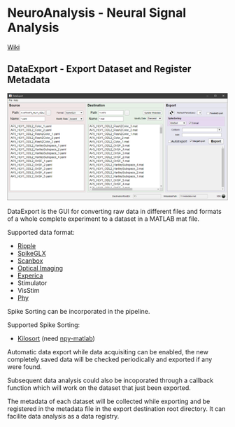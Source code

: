 # NeuroAnalysis - Neural Signal Analysis

[Wiki](https://github.com/Experica/NeuroAnalysis/wiki)

## DataExport - Export Dataset and Register Metadata

![DataExport](./DataExport/DataExportCapture.PNG)

DataExport is the GUI for converting raw data in different files and formats of a whole complete experiment to a dataset in a MATLAB mat file. 

Supported data format: 
* [Ripple](https://rippleneuro.com/)
* [SpikeGLX](http://billkarsh.github.io/SpikeGLX/)
* [Scanbox](https://scanbox.org/)
* [Optical Imaging](https://opt-imaging.com/)
* [Experica](https://experica.org/)
* Stimulator
* VisStim
* [Phy](https://github.com/cortex-lab/phy)

Spike Sorting can be incorporated in the pipeline.

Supported Spike Sorting:
* [Kilosort](https://github.com/MouseLand/Kilosort) (need [npy-matlab](https://github.com/kwikteam/npy-matlab))

Automatic data export while data acquisiting can be enabled, the new completely saved data will be checked periodically and exported if any were found.

Subsequent data analysis could also be incoporated through a callback function which will work on the dataset that just been exported.

The metadata of each dataset will be collected while exporting and be registered in the metadata file in the export destination root directory. It can facilite data analysis as a data registry.
